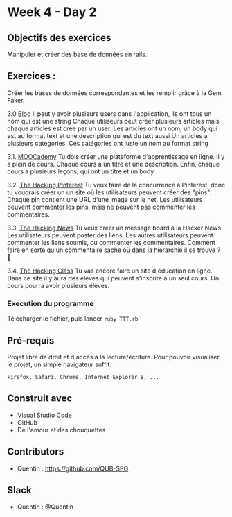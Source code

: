 # Week 4 - Day 2

## Objectifs des exercices

Manipuler et créer des base de données en rails.

## Exercices :
Créer les bases de données correspondantes et les remplir grâce à la Gem Faker.

3.0 [Blog](https://github.com/QUB-SPG/exo-bdd-rails/tree/master/Blog-DB)
Il peut y avoir plusieurs users dans l'application, ils ont tous un nom qui est une string
Chaque utiliseurs peut créer plusieurs articles mais chaque articles est crée par un user. Les articles ont un nom, un body qui est au format text et une description qui est du text aussi
Un articles a plusieurs catégories. Ces catégories ont juste un nom au format string

3.1. [MOOCademy](https://github.com/QUB-SPG/exo-bdd-rails/tree/master/MOOCademy)
Tu dois créer une plateforme d'apprentissage en ligne.
Il y a plein de cours. Chaque cours a un titre et une description.
Enfin, chaque cours a plusieurs leçons, qui ont un titre et un body

3.2. [The Hacking Pinterest](https://github.com/QUB-SPG/exo-bdd-rails/tree/master/The_Hacking_Pinterest)
Tu veux faire de la concurrence à Pinterest, donc tu voudrais créer un un site où les utilisateurs peuvent créer des "pins".
Chaque pin contient une URL d'une image sur le net. Les utilisateurs peuvent commenter les pins, mais ne peuvent pas commenter les commentaires.

3.3. [The Hacking News](https://github.com/QUB-SPG/exo-bdd-rails/tree/master/The-Hacking_News)
Tu veux créer un message board à la Hacker News. Les utilisateurs peuvent poster des liens.
Les autres utilisateurs peuvent commenter les liens soumis, ou commenter les commentaires.
Comment faire en sorte qu'un commentaire sache où dans la hiérarchie il se trouve ? 🤔

3.4. [The Hacking Class](https://github.com/QUB-SPG/exo-bdd-rails/tree/master/The-Hacking-Class)
Tu vas encore faire un site d'éducation en ligne. Dans ce site il y aura des élèves qui peuvent s'inscrire à un seul cours.
Un cours pourra avoir plusieurs élèves.

### Execution du programme

Télécharger le fichier, puis lancer `ruby TTT.rb`

## Pré-requis

Projet libre de droit et d'accès à la lecture/écriture. 
Pour pouvoir visualiser le projet, un simple navigateur suffit.


```
Firefox, Safari, Chrome, Internet Explorer 8, ...
```

## Construit avec

* Visual Studio Code
* GitHub
* De l'amour et des chouquettes


## Contributors

* Quentin : https://github.com/QUB-SPG

## Slack

* Quentin : @Quentin



